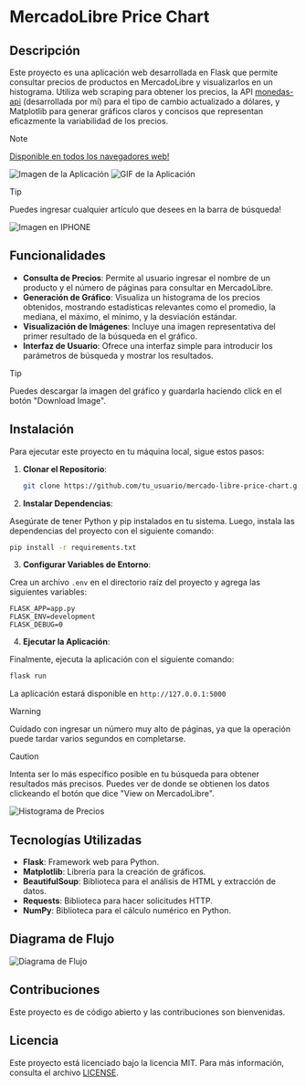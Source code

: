 # MercadoLibre Price Chart

## Descripción

Este proyecto es una aplicación web desarrollada en Flask que permite consultar precios de productos en MercadoLibre y visualizarlos en un histograma. Utiliza web scraping para obtener los precios, la API [monedas-api](https://github.com/pyoneerC/monedas-api) (desarrollada por mí) para el tipo de cambio actualizado a dólares, y Matplotlib para generar gráficos claros y concisos que representan eficazmente la variabilidad de los precios.

> [!NOTE]
> [Disponible en todos los navegadores web!](mercado-libre-price-chart.vercel.app)

![Imagen de la Aplicación](media/price_histogram.png)
![GIF de la Aplicación](media/demonstration.gif)

> [!TIP]
> Puedes ingresar cualquier artículo que desees en la barra de búsqueda!

![Imagen en IPHONE](media/iphone.png)

## Funcionalidades

- **Consulta de Precios**: Permite al usuario ingresar el nombre de un producto y el número de páginas para consultar en MercadoLibre.
- **Generación de Gráfico**: Visualiza un histograma de los precios obtenidos, mostrando estadísticas relevantes como el promedio, la mediana, el máximo, el mínimo, y la desviación estándar.
- **Visualización de Imágenes**: Incluye una imagen representativa del primer resultado de la búsqueda en el gráfico.
- **Interfaz de Usuario**: Ofrece una interfaz simple para introducir los parámetros de búsqueda y mostrar los resultados.

> [!TIP]
> Puedes descargar la imagen del gráfico y guardarla haciendo click en el botón "Download Image".

## Instalación

Para ejecutar este proyecto en tu máquina local, sigue estos pasos:

1. **Clonar el Repositorio**:
   ```bash
   git clone https://github.com/tu_usuario/mercado-libre-price-chart.git
    ```
   
2. **Instalar Dependencias**:

Asegúrate de tener Python y pip instalados en tu sistema. Luego, instala las dependencias del proyecto con el siguiente comando:
   ```bash
   pip install -r requirements.txt
   ```

3. **Configurar Variables de Entorno**:

Crea un archivo `.env` en el directorio raíz del proyecto y agrega las siguientes variables:
   ```env
   FLASK_APP=app.py
   FLASK_ENV=development
   FLASK_DEBUG=0
   ```

4. **Ejecutar la Aplicación**:

Finalmente, ejecuta la aplicación con el siguiente comando:
   ```bash
   flask run
   ```

La aplicación estará disponible en `http://127.0.0.1:5000`

> [!WARNING]
> Cuidado con ingresar un número muy alto de páginas, ya que la operación puede tardar varios segundos en completarse.


> [!CAUTION]
> Intenta ser lo más específico posible en tu búsqueda para obtener resultados más precisos. Puedes ver de donde se obtienen los datos clickeando el botón que dice "View on MercadoLibre".


![Histograma de Precios](media/chocolate_histogram.png)

## Tecnologías Utilizadas

- **Flask**: Framework web para Python.
- **Matplotlib**: Librería para la creación de gráficos.
- **BeautifulSoup**: Biblioteca para el análisis de HTML y extracción de datos.
- **Requests**: Biblioteca para hacer solicitudes HTTP.
- **NumPy**: Biblioteca para el cálculo numérico en Python.

## Diagrama de Flujo

![Diagrama de Flujo](media/diagrama.png)

## Contribuciones

Este proyecto es de código abierto y las contribuciones son bienvenidas. 

## Licencia

Este proyecto está licenciado bajo la licencia MIT. Para más información, consulta el archivo [LICENSE](LICENSE).